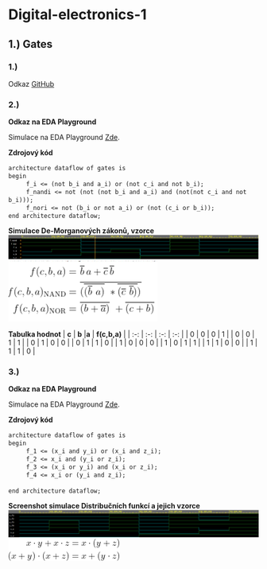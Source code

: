 # Digital-electronics-1

## 1.) Gates
### 1.)
Odkaz [GitHub](https://github.com/HankaK-git/Digital-electronics-1.0)

### 2.)
**Odkaz na EDA Playground**

Simulace na EDA Playground [Zde](https://www.edaplayground.com/x/cXky).

**Zdrojový kód**

```
architecture dataflow of gates is 
begin 
	 f_i <= (not b_i and a_i) or (not c_i and not b_i);
     f_nandi <= not (not (not b_i and a_i) and (not(not c_i and not b_i)));
     f_nori <= not (b_i or not a_i) or (not (c_i or b_i));     
end architecture dataflow;

```


**Simulace De-Morganových zákonů, vzorce**
![Simulace](Images/Demorgan.png)
![Vzorce](Images/de1.png)

**Tabulka hodnot**
| **c** | **b** |**a** | **f(c,b,a)** |
| :-: | :-: | :-: | :-: |
| 0 | 0 | 0 | 1 |
| 0 | 0 | 1 | 1 |
| 0 | 1 | 0 | 0 |
| 0 | 1 | 1 | 0 |
| 1 | 0 | 0 | 0 |
| 1 | 0 | 1 | 1 |
| 1 | 1 | 0 | 0 |
| 1 | 1 | 1 | 0 |


### 3.)
**Odkaz na EDA Playground**

Simulace na EDA Playground [Zde](https://www.edaplayground.com/x/pt85).

**Zdrojový kód**

```
architecture dataflow of gates is 
begin 
	 f_1 <= (x_i and y_i) or (x_i and z_i);
     f_2 <= x_i and (y_i or z_i);
     f_3 <= (x_i or y_i) and (x_i or z_i);
     f_4 <= x_i or (y_i and z_i);
     
end architecture dataflow;
```


**Screenshot simulace Distribučních funkcí a jejich vzorce**
![Simulace](Images/Distrib.png)
![Vzorce](Images/Distribucni_funkce.png)


